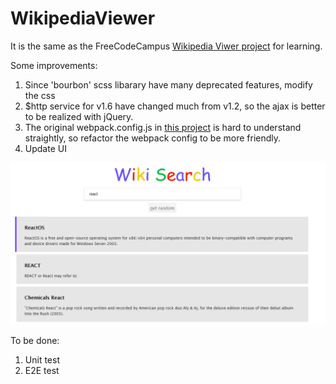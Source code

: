 # WikipediaViewer

It is the same as the FreeCodeCampus [Wikipedia Viwer project][1] for learning.

Some improvements:
1. Since 'bourbon' scss libarary have many deprecated features, modify the css
2. $http service for v1.6 have changed much from v1.2, so the ajax is better
to be realized with jQuery.
3. The original webpack.config.js in [this project][2] is hard to understand straightly,
so refactor the webpack config to be more friendly.
4. Update UI

![WikipediaViewer](./WikipediaViewer.PNG)

To be done:
1. Unit test
2. E2E test

[1]: https://codepen.io/freeCodeCamp/full/wGqEga
[2]: https://github.com/GuoXiaoyang/ShowLocalWeather